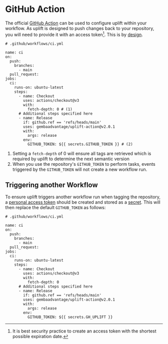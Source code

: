 # GitHub Action

The official [GitHub Action](https://github.com/gembaadvantage/uplift-action) can be used to configure uplift within your workflow. As uplift is designed to push changes back to your repository, you will need to provide it with an access token[^1]. This is by [design](https://docs.github.com/en/actions/security-guides/automatic-token-authentication#using-the-github_token-in-a-workflow).

```{ .yaml .annotate linenums="1" }
# .github/workflows/ci.yml

name: ci
on:
  push:
    branches:
      - main
  pull_request:
jobs:
  ci:
    runs-on: ubuntu-latest
    steps:
      - name: Checkout
        uses: actions/checkout@v3
        with:
          fetch-depth: 0 # (1)
      # Additional steps specified here
      - name: Release
        if: github.ref == 'refs/heads/main'
        uses: gembaadvantage/uplift-action@v2.0.1
        with:
          args: release
        env:
          GITHUB_TOKEN: ${{ secrets.GITHUB_TOKEN }} # (2)
```

1. Setting a `fetch-depth` of 0 will ensure all tags are retrieved which is required by uplift to determine the next semantic version
2. When you use the repository's `GITHUB_TOKEN` to perform tasks, events triggered by the `GITHUB_TOKEN` will not create a new workflow run.

## Triggering another Workflow

To ensure uplift triggers another workflow run when tagging the repository, a [personal access token](https://docs.github.com/en/authentication/keeping-your-account-and-data-secure/creating-a-personal-access-token) should be created and stored as a [secret](https://docs.github.com/en/actions/security-guides/encrypted-secrets). This will then replace the default `GITHUB_TOKEN` as follows:

```{ .yaml .annotate linenums="1" hl_lines="24" }
# .github/workflows/ci.yml

name: ci
on:
  push:
    branches:
      - main
  pull_request:
jobs:
  ci:
    runs-on: ubuntu-latest
    steps:
      - name: Checkout
        uses: actions/checkout@v3
        with:
          fetch-depth: 0
      # Additional steps specified here
      - name: Release
        if: github.ref == 'refs/heads/main'
        uses: gembaadvantage/uplift-action@v2.0.1
        with:
          args: release
        env:
          GITHUB_TOKEN: ${{ secrets.GH_UPLIFT }}
```

[^1]: It is best security practice to create an access token with the shortest possible expiration date.
